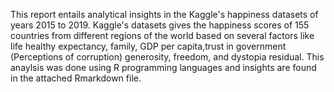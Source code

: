 This report entails analytical insights in the Kaggle's happiness datasets of years 2015 to 2019. Kaggle's datasets gives the happiness scores of 155 countries
from different regions of the world based on several factors like life healthy expectancy, family, GDP per capita,trust in government (Perceptions of corruption)
generosity, freedom, and dystopia residual. This anaylsis was done using R programming languages and insights are found in the attached Rmarkdown file.
